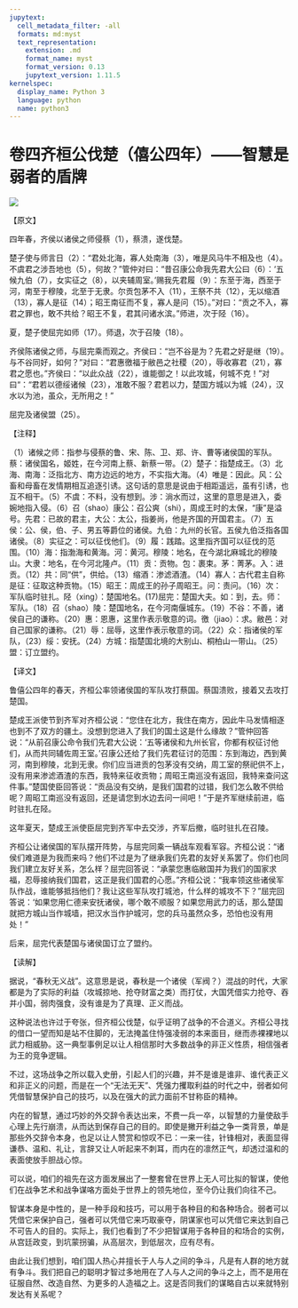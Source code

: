 ```yaml
---
jupytext:
  cell_metadata_filter: -all
  formats: md:myst
  text_representation:
    extension: .md
    format_name: myst
    format_version: 0.13
    jupytext_version: 1.11.5
kernelspec:
  display_name: Python 3
  language: python
  name: python3
---
```

# 卷四齐桓公伐楚（僖公四年）——智慧是弱者的盾牌

![](image/cover.jpg)

【原文】

四年春，齐侯以诸侯之师侵蔡（1），蔡溃，遂伐楚。

楚子使与师言日（2）：“君处北海，寡人处南海（3），唯是风马牛不相及也（4）。不虞君之涉吾地也（5），何故？”管仲对曰：“昔召康公命我先君大公曰（6）：‘五候九伯（7），女实征之（8），以夹辅周室。’赐我先君履（9）：东至于海，西至于河，南至于穆陵，北至于无隶。尔贡包茅不入（11），王祭不共（12），无以缩酒（13），寡人是征（14）；昭王南征而不复，寡人是问（15）。”对曰：“贡之不入，寡君之罪也，敢不共给？昭王不复，君其问诸水滨。”师进，次于陉（16）。

夏，楚子使屈完如师（17）。师退，次于召陵（18）。

齐侯陈诸侯之师，与屈完乘而观之。齐侯曰：“岂不谷是为？先君之好是继（19）。与不谷同好，如何？”对曰：“君惠徼福于敝邑之社稷（20），辱收寡君（21），寡君之愿也。”齐侯曰：“以此众战（22），谁能御之！以此攻城，何城不克！”对曰“：“君若以德绥诸候（23），准敢不服？君若以力，楚国方城以为城（24），汉水以为池，虽众，无所用之！”

屈完及诸侯盟（25）。

【注释】

（1）诸候之师：指参与侵蔡的鲁、宋、陈、卫、郑、许、曹等诸侯国的军队。蔡：诸侯国名，姬姓，在今河南上蔡、新蔡一带。（2）楚子：指楚成王。（3）北海、南海：泛指北方、南方边远的地方，不实指大海。（4）唯是：因此。风：公畜和母畜在发情期相互追逐引诱。这句话的意思是说由于相距遥远，虽有引诱，也互不相干。（5）不虞：不料，没有想到。涉：淌水而过，这里的意思是进入，委婉地指入侵。（6）召（shao）康公：召公爽（shi），周成王时的太保，“康”是溢号。先君：已故的君主，大公：太公，指姜尚，他是齐国的开国君主。（7）五侯：公、侯，伯、子、男五等爵位的诸侯。九伯：九州的长官。五侯九伯泛指各国诸侯。（8）实征之：可以征伐他们。（9）履：践踏。这里指齐国可以征伐的范围。（10）海：指渤海和黄海。河：黄河。穆陵：地名，在今湖北麻城北的穆陵山。大隶：地名，在今河北隆卢。（11）贡：贡物。包：裹束。茅：菁茅。入：进贡。（12）共：同“供”，供给。（13）缩酒：渗滤酒渣。（14）寡人：古代君主自称是征：征取这种贡物。（15）昭王：周成王的孙子周昭王。问：责问。（16）次：军队临时驻扎。陉（xing）：楚国地名。(17)屈完：楚国大夫。如：到，去。师：军队。（18）召（shao）陵：楚国地名，在今河南偃城东。（19）不谷：不善，诸侯自己的谦称。（20）惠：恩惠，这里作表示敬意的词。徼（jiao）：求。敝邑：对自己国家的谦称。（21）辱：屈辱，这里作表示敬意的词。（22）众：指诸侯的军队，（23）绥：安抚。（24）方城：指楚国北境的大别山、桐柏山一带山。（25）盟：订立盟约。

【译文】

鲁僖公四年的春天，齐桓公率领诸侯国的军队攻打蔡国。蔡国溃败，接着又去攻打楚国。

楚成王派使节到齐军对齐桓公说：“您住在北方，我住在南方，因此牛马发情相逐也到不了双方的疆土。没想到您进入了我们的国土这是什么缘故？”管仲回答说：“从前召康公命令我们先君大公说：‘五等诸侯和九州长官，你都有权征讨他们，从而共同辅佐周王室。’召康公还给了我们先君征讨的范围：东到海边，西到黄河，南到穆陵，北到无隶。你们应当进贡的包茅没有交纳，周工室的祭祀供不上，没有用来渗滤酒渣的东西，我特来征收贡物；周昭王南巡没有返回，我特来查问这件事。”楚国使臣回答说：“贡品没有交纳，是我们国君的过错，我们怎么敢不供给呢？周昭工南巡没有返回，还是请您到水边去问一间吧！”于是齐军继续前进，临时驻扎在陉。

这年夏天，楚成王派使臣屈完到齐军中去交涉，齐军后撤，临时驻扎在召陵。

齐桓公让诸侯国的军队摆开阵势，与屈完同乘一辆战车观看军容。齐桓公说：“诸侯们难道是为我而来吗？他们不过是为了继承我们先君的友好关系罢了。你们也同我们建立友好关系，怎么样？屈完回答说：“承蒙您惠临敝国并为我们的国家求福，忍辱接纳我们国君，这正是我们国君的心愿。”齐桓公说：“我率领这些诸侯军队作战，谁能够抵挡他们？我让这些军队攻打城池，什么样的城攻不下？”屈完回答说：‘如果您用仁德来安抚诸侯，哪个敢不顺服？如果您用武力的话，那么楚国就把方城山当作城墙，把汉水当作护城河，您的兵马虽然众多，恐怕也没有用处！”

后来，屈完代表楚国与诸侯国订立了盟约。

【读解】

据说，“春秋无义战”。这意思是说，春秋是一个诸侯（军阀？）混战的时代，大家都是为了实际的利益（攻城掠地、抢夺财富之类）而打仗，大国凭借实力抢夺、吞并小国，弱肉强食，没有谁是为了真理、正义而战。

这种说法也许过于夸张，但齐桓公伐楚，似乎证明了战争的不合道义。齐桓公寻找的借口一望而知是站不住脚的，无法掩盖住恃强凌弱的本来面目，继而赤裸裸地以武力相威胁。这一典型事例足以让人相信那时大多数战争的非正义性质，相信强者为王的竞争逻辑。

不过，这场战争之所以载入史册，引起人们的兴趣，并不是谁是谁非、谁代表正义和非正义的问题，而是在一个“无法无天”、凭强力攫取利益的时代之中，弱者如何凭借智慧保护自己的技巧，以及在强大的武力面前不甘称臣的精神。

内在的智慧，通过巧妙的外交辞令表达出来，不费一兵一卒，以智慧的力量使敌手心理上先行崩溃，从而达到保存自己的目的。即使是撇开利益之争一类背景，单是那些外交辞令本身，也足以让人赞赏和惊叹不已：一来一往，针锋相对，表面显得谦恭、温和、礼让，言辞又让人听起来不刺耳，而内在的凛然正气，却透过温和的表面使放手胆战心惊。

可以说，咱们的祖先在这方面发展出了一整套曾在世界上无人可比拟的智谋，使他们在战争艺术和战争谋咯方面处于世界上的领先地位，至今仍让我们向往不己。

智谋本身是中性的，是一种手段和技巧，可以用于各种目的和各种场合。弱者可以凭借它来保护自己，强者可以凭借它来巧取豪夺，阴谋家也可以凭借它来达到自己不可告人的目的。实际上，我们也看到了不少把智谋用于各种目的和场合的实例，从宫廷政变，到坑蒙拐骗，从高层次，到低层次，应有尽有。

由此让我们想到，咱们国人热心并擅长于人与人之间的争斗，凡是有人群的地方就有争斗。我们把自己的聪明才智过多地用在了人与人之间的争斗之上，而不是用在征服自然、改造自然、为更多的人造福之上。这是否同我们的谋略自古以来就特别发达有关系呢？



